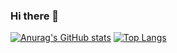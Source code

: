 ### Hi there 👋
[![Anurag's GitHub stats](https://github-readme-stats.vercel.app/api?username=olokken)](https://github.com/anuraghazra/github-readme-stats)
[![Top Langs](https://github-readme-stats.vercel.app/api/top-langs/?username=olokken)](https://github.com/anuraghazra/github-readme-stats)

<!--
**olokken/olokken** is a ✨ _special_ ✨ repository because its `README.md` (this file) appears on your GitHub profile.


Here are some ideas to get you started:



- 🔭 I’m currently working on ...
- 🌱 I’m currently learning ...
- 👯 I’m looking to collaborate on ...
- 🤔 I’m looking for help with ...
- 💬 Ask me about ...
- 📫 How to reach me: ...
- 😄 Pronouns: ...
- ⚡ Fun fact: ...
-->
